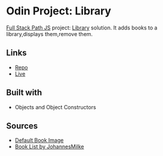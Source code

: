 # Odin Project: Library

[Full Stack Path JS](https://www.theodinproject.com/paths/full-stack-javascript/javascript) project: [Library](https://www.theodinproject.com/paths/full-stack-javascript/courses/javascript/lessons/library) solution. It adds books to a library,displays them,remove them.

## Links

- [Repo](https://github.com/magocbi/odin-library)
- [Live](https://magocbi.github.io/odin-library/)

## Built with

- Objects and Object Constructors

## Sources

- [Default Book Image](https://pixabay.com/vectors/book-notebook-paper-text-textbook-2028349)
- [Book List by JohannesMilke](https://gist.githubusercontent.com/JohannesMilke/d53fbbe9a1b7e7ca2645db13b995dc6f/raw/eace0e20f86cdde3352b2d92f699b6e9dedd8c70/books.json)
